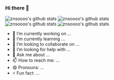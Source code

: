 ### Hi there 👋

![znsoooo's github stats](https://github-readme-stats.vercel.app/api?username=znsoooo) 
![znsoooo's github stats](https://github-readme-stats.vercel.app/api/top-langs/?username=znsoooo&layout=compact) 
![znsoooo's github stats](https://github-readme-stats.vercel.app/api/pin/?username=znsoooo&repo=github-readme-stats) 
![znsoooo's github stats](https://github-readme-stats.vercel.app/api/pin/?username=znsoooo&repo=anuraghazra.github.io) 



- 🔭 I’m currently working on ...
- 🌱 I’m currently learning ...
- 👯 I’m looking to collaborate on ...
- 🤔 I’m looking for help with ...
- 💬 Ask me about ...
- 📫 How to reach me: ...
- 😄 Pronouns: ...
- ⚡ Fun fact: ...

